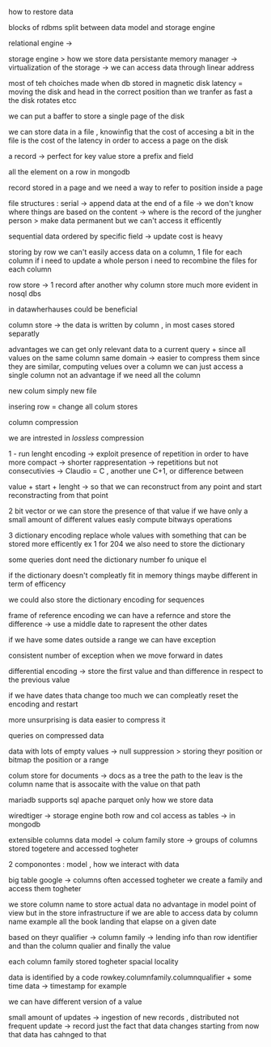 how to restore data 

blocks of rdbms 
split between data model and storage engine

relational engine -> 

storage engine > how we store data 
persistante memory manager -> virtualization of the storage -> we can access data through linear address 

most of teh choiches made when db stored in magnetic disk latency = moving the disk and head in the correct position than we tranfer as fast a the disk rotates etcc

we can put a baffer to store a single page of the disk

we can store data in a file , knowinfìg that the cost of accesing a bit in the file is the cost of the latency in order to access a page on the disk

a record -> perfect for key value store a prefix and field

all the element on a row in mongodb

record stored in a page and we need a way to refer to position inside a page 

file structures : serial -> append data at the end of a file -> we don't know where things are based on the content -> where is the record of the jungher person > make data permanent but we can't access it efficently 

sequential data ordered by specific field -> update cost is heavy

storing by row we can't easily access data on a column, 1 file for each column if i need to update a whole person i need to recombine the files for each column 

row store -> 1 record after another 
why column store much more evident in nosql dbs 

in datawherhauses could be beneficial 

column store -> the data is written by column , in most cases stored separatly

advantages we can get only relevant data to a current query + since all values on the same column same domain -> easier to compress them since they are similar, computing velues over a column we can just access a single column not an advantage if we need all the column

new colum simply new file 

insering row = change all colum stores 

column compression

we are intrested in *lossless* compression 

1 - run lenght encoding -> exploit presence of repetition in order to have more compact -> shorter rappresentation -> repetitions but not consecutivies -> Claudio = C , another une C+1, or difference between

value + start + lenght -> so that we can reconstruct from any point and start reconstracting from that point 

2 bit vector
or we can store the presence of that value if we have only a small amount of different values 
easly compute bitways operations

3 dictionary encoding 
replace whole values with something that can be stored more efficently ex 1 for 204 we also need to store the dictionary

some queries dont need the dictionary number fo unique el 

if the dictionary doesn't compleatly fit in memory things maybe different in term of efficency 

we could also store the dictionary encoding for sequences 

frame of reference encoding we can have a refernce and store the difference -> use a middle date to rapresent the other dates 

if we have some dates outside a range we can have exception 

consistent number of exception when we move forward in dates 

differential encoding -> store the first value and than difference in respect to the previous value 

if we have dates thata change too much we can compleatly reset the encoding and restart 

more unsurprising is data easier to compress it 

queries on compressed data 

data with lots of empty values -> null suppression > storing theyr position or bitmap the position or a range 

colum store for documents -> docs as a tree the path to the leav is the column name that is assocaite with the value on that path 

mariadb supports sql
apache parquet only how we store data

wiredtiger -> storage engine both row and col access as tables -> in mongodb

extensible columns data model -> colum family store -> groups of columns stored togetere and accessed togheter 

2 componontes : model , how we interact with data 

big table google -> columns often accessed togheter we create a family and access them togheter 

we store column name to store actual data no advantage in model point of view but in the store infrastructure if we are able to access data by column name example all the book landing that elapse on a given date 

based on theyr qualifier -> column family -> lending info than row identifier and than the column qualier and finally the value

each column family stored togheter spacial locality 

data is identified by a code rowkey.columnfamily.columnqualifier
\+ some time data -> timestamp for example 

we can have different version of a value

small amount of updates -> ingestion of new records , distributed 
not frequent update -> record just the fact that data changes starting from now that data has cahnged to that 